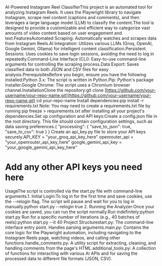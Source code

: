 AI-Powered Instagram Reel ClassifierThis project is an automated tool for analyzing Instagram Reels. It uses the Playwright library to navigate Instagram, scrape reel content (captions and comments), and then leverages a large language model (LLM) to classify the content.The tool is designed to provide a customizable and efficient way to categorize vast amounts of video content based on user engagement and text.FeaturesAutomated Scraping: Automatically watches and scrapes data from Instagram Reels.AI Integration: Utilizes various LLMs (Groq, OpenAI, Google Gemini, Ollama) for intelligent content classification.Persistent Sessions: Uses cookies to save login sessions, avoiding the need to log in repeatedly.Command-Line Interface (CLI): Easy-to-use command-line arguments for controlling the scraping process.Data Export: Saves classified data to both JSON and CSV files for easy analysis.PrerequisitesBefore you begin, ensure you have the following installed:Python 3.x: The script is written in Python.Pip: Python's package installer.Google Chrome: The script uses a Chromium browser channel.InstallationClone the repository:git clone [https://github.com/your-username/your-repo-name.git](https://github.com/your-username/your-repo-name.git)
cd your-repo-name
Install dependencies:pip install -r requirements.txt
Note: You may need to create a requirements.txt file by running pip freeze > requirements.txt after installing all your project's dependencies.Set up configuration and API keys:Create a config.json file in the root directory. This file should contain configuration settings, such as data saving preferences.{
  "processing": {
    "save_to_json": true,
    "save_to_csv": true
  }
}
Create an api_key.py file to store your API keys securely.API_KEY = "your_groq_api_key_here"
openrouter_api = "your_openrouter_api_key_here"
google_gemini_api_key = "your_google_gemini_api_key_here"
# Add any other API keys you need here
UsageThe script is controlled via the start.py file with command-line arguments.1. Initial Login:To log in for the first time and save cookies, use the --relogin flag. The script will pause and wait for you to log in manually.python start.py --relogin true
2. Running the Analyzer:Once your cookies are saved, you can run the script normally.Run indefinitely:python start.py
Run for a specific number of iterations (e.g., 40 batches of reels):python start.py --it 40
Project Structurestart.py: The command-line interface entry point. Handles parsing arguments.main.py: Contains the core logic for the Playwright automation, including navigating to the Instagram Reels page, watching videos, and calling other functions.handle_comments.py: A utility script for extracting, cleaning, and handling comments from the page's HTML.additional_tools.py: A collection of functions for interacting with various AI APIs and for saving the processed data to different file formats (JSON, CSV).
